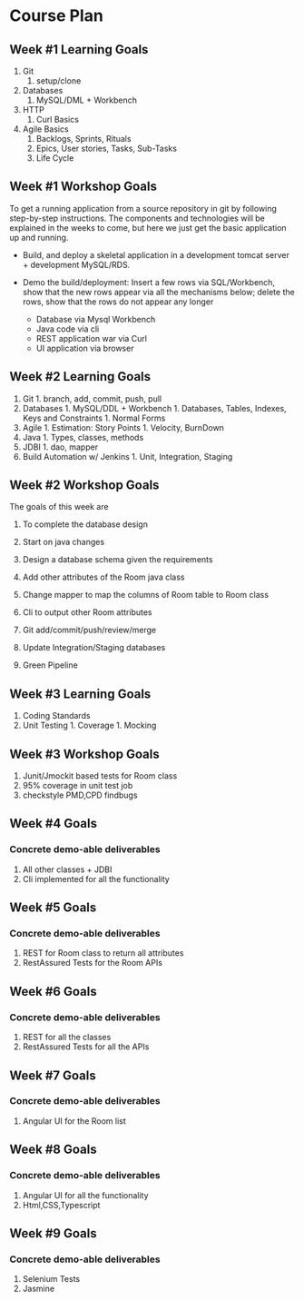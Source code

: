 # Course Plan

## Week #1 Learning Goals

  1. Git
     1. setup/clone
  1. Databases
     1. MySQL/DML + Workbench
  1. HTTP 
     1. Curl Basics
  1. Agile Basics
     1. Backlogs, Sprints, Rituals
     1. Epics, User stories, Tasks, Sub-Tasks
     1. Life Cycle

## Week #1 Workshop Goals

  To get a running application from a source repository in git by following step-by-step instructions. The components and technologies will be explained in the weeks to come, but here we just get the basic application up and running.
 
  * Build, and deploy a skeletal application in a development tomcat server + development MySQL/RDS.

  * Demo the build/deployment: Insert a few rows via SQL/Workbench, show that the new rows appear via all the mechanisms below; delete the rows, show that the rows
  do not appear any longer
    * Database via Mysql Workbench
    * Java code via cli
    * REST application war via Curl
    * UI application via browser

## Week #2 Learning Goals

  1. Git
    1. branch, add, commit, push, pull
  1. Databases
    1. MySQL/DDL + Workbench
    1. Databases, Tables, Indexes, Keys and Constraints
    1. Normal Forms
  1. Agile
    1. Estimation: Story Points
    1. Velocity, BurnDown
  1. Java
    1. Types, classes, methods
  1. JDBI
    1. dao, mapper
  1. Build Automation w/ Jenkins
    1. Unit, Integration, Staging  

## Week #2 Workshop Goals

The goals of this week are
  1. To complete the database design
  1. Start on java changes

  1. Design a database schema given the requirements
  1. Add other attributes of the Room java class
  1. Change mapper to map the columns of Room table to Room class
  1. Cli to output other Room attributes
  1. Git add/commit/push/review/merge
  1. Update Integration/Staging databases
  1. Green Pipeline

## Week #3 Learning Goals

  1. Coding Standards
  1. Unit Testing
    1. Coverage
    1. Mocking

## Week #3 Workshop Goals

  1. Junit/Jmockit based tests for Room class
  1. 95% coverage in unit test job
  1. checkstyle PMD,CPD findbugs 

## Week #4 Goals

### Concrete demo-able deliverables

  1. All other classes + JDBI
  1. Cli implemented for all the functionality
  
## Week #5 Goals

### Concrete demo-able deliverables

  1. REST for Room class to return all attributes
  1. RestAssured Tests for the Room APIs
  
## Week #6 Goals

### Concrete demo-able deliverables

  1. REST for all the classes
  1. RestAssured Tests for all the APIs

## Week #7 Goals

### Concrete demo-able deliverables

  1. Angular UI for the Room list

## Week #8 Goals

### Concrete demo-able deliverables

  1. Angular UI for all the functionality
  1. Html,CSS,Typescript
  
## Week #9 Goals
   
### Concrete demo-able deliverables

  1. Selenium Tests
  1. Jasmine
  
